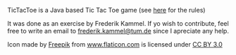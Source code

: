 TicTacToe is a Java based Tic Tac Toe game (see 
<a href="https://de.wikipedia.org/wiki/Tic-Tac-Toe">here</a> for the rules)

It was done as an exercise by Frederik Kammel. If yo wish to contribute,
feel free to write an email to frederik.kammel@tum.de since I apreciate any help.

<div>Icon made by <a href="http://www.freepik.com" title="Freepik">Freepik</a> from <a href="http://www.flaticon.com" title="Flaticon">www.flaticon.com</a> is licensed under <a href="http://creativecommons.org/licenses/by/3.0/" title="Creative Commons BY 3.0">CC BY 3.0</a></div>
